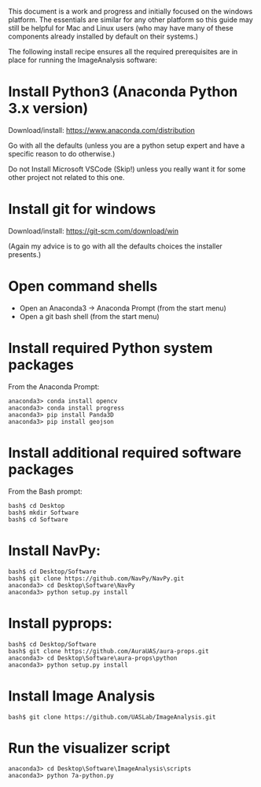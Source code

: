 This document is a work and progress and initially focused on the
windows platform.  The essentials are similar for any other platform
so this guide may still be helpful for Mac and Linux users (who may
have many of these components already installed by default on their
systems.)

The following install recipe ensures all the required prerequisites
are in place for running the ImageAnalysis software:

# Install Python3 (Anaconda Python 3.x version)

  Download/install: https://www.anaconda.com/distribution

  Go with all the defaults (unless you are a python setup expert and
  have a specific reason to do otherwise.)

  Do not Install Microsoft VSCode (Skip!) unless you really want it for
  some other project not related to this one.

# Install git for windows

  Download/install: https://git-scm.com/download/win

  (Again my advice is to go with all the defaults choices the
  installer presents.)

# Open command shells

  - Open an Anaconda3 -> Anaconda Prompt (from the start menu)
  - Open a git bash shell (from the start menu)

# Install required Python system packages

  From the Anaconda Prompt:

    anaconda3> conda install opencv
    anaconda3> conda install progress
    anaconda3> pip install Panda3D
    anaconda3> pip install geojson

# Install additional required software packages

  From the Bash prompt:

    bash$ cd Desktop
    bash$ mkdir Software
    bash$ cd Software

  # Install NavPy:

    bash$ cd Desktop/Software
    bash$ git clone https://github.com/NavPy/NavPy.git
    anaconda3> cd Desktop\Software\NavPy
    anaconda3> python setup.py install
  
  # Install pyprops:

    bash$ cd Desktop/Software
    bash$ git clone https://github.com/AuraUAS/aura-props.git
    anaconda3> cd Desktop\Software\aura-props\python
    anaconda3> python setup.py install
  
# Install Image Analysis

    bash$ git clone https://github.com/UASLab/ImageAnalysis.git

# Run the visualizer script

    anaconda3> cd Desktop\Software\ImageAnalysis\scripts
    anaconda3> python 7a-python.py